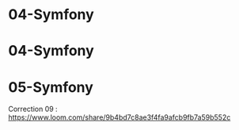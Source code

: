 # 04-Symfony
# 04-Symfony
# 05-Symfony
Correction 09 :
https://www.loom.com/share/9b4bd7c8ae3f4fa9afcb9fb7a59b552c
